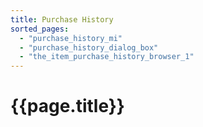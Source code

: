 ```yaml
---
title: Purchase History
sorted_pages:
  - "purchase_history_mi"
  - "purchase_history_dialog_box"
  - "the_item_purchase_history_browser_1"
---
```

# {{page.title}}
